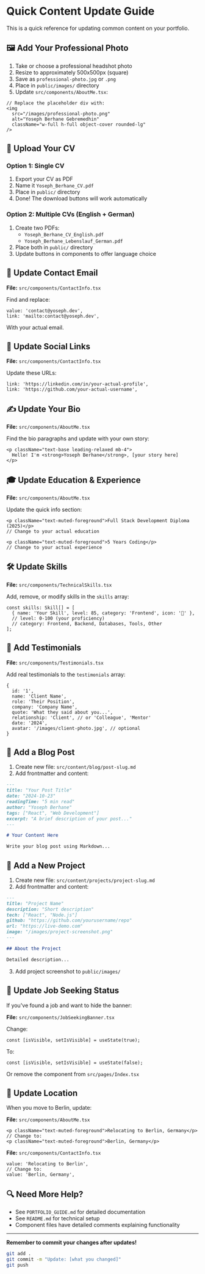 # Quick Content Update Guide

This is a quick reference for updating common content on your portfolio.

## 🖼️ Add Your Professional Photo

1. Take or choose a professional headshot photo
2. Resize to approximately 500x500px (square)
3. Save as `professional-photo.jpg` or `.png`
4. Place in `public/images/` directory
5. Update `src/components/AboutMe.tsx`:

```tsx
// Replace the placeholder div with:
<img
  src="/images/professional-photo.png"
  alt="Yoseph Berhane Gebremedhin"
  className="w-full h-full object-cover rounded-lg"
/>
```

## 📄 Upload Your CV

### Option 1: Single CV

1. Export your CV as PDF
2. Name it `Yoseph_Berhane_CV.pdf`
3. Place in `public/` directory
4. Done! The download buttons will work automatically

### Option 2: Multiple CVs (English + German)

1. Create two PDFs:
   - `Yoseph_Berhane_CV_English.pdf`
   - `Yoseph_Berhane_Lebenslauf_German.pdf`
2. Place both in `public/` directory
3. Update buttons in components to offer language choice

## 📧 Update Contact Email

**File:** `src/components/ContactInfo.tsx`

Find and replace:

```tsx
value: 'contact@yoseph.dev',
link: 'mailto:contact@yoseph.dev',
```

With your actual email.

## 🔗 Update Social Links

**File:** `src/components/ContactInfo.tsx`

Update these URLs:

```tsx
link: 'https://linkedin.com/in/your-actual-profile',
link: 'https://github.com/your-actual-username',
```

## ✍️ Update Your Bio

**File:** `src/components/AboutMe.tsx`

Find the bio paragraphs and update with your own story:

```tsx
<p className="text-base leading-relaxed mb-4">
  Hello! I'm <strong>Yoseph Berhane</strong>, [your story here]
</p>
```

## 🎓 Update Education & Experience

**File:** `src/components/AboutMe.tsx`

Update the quick info section:

```tsx
<p className="text-muted-foreground">Full Stack Development Diploma (2025)</p>
// Change to your actual education

<p className="text-muted-foreground">5 Years Coding</p>
// Change to your actual experience
```

## 🛠️ Update Skills

**File:** `src/components/TechnicalSkills.tsx`

Add, remove, or modify skills in the `skills` array:

```tsx
const skills: Skill[] = [
  { name: 'Your Skill', level: 85, category: 'Frontend', icon: '🎨' },
  // level: 0-100 (your proficiency)
  // category: Frontend, Backend, Databases, Tools, Other
];
```

## 💬 Add Testimonials

**File:** `src/components/Testimonials.tsx`

Add real testimonials to the `testimonials` array:

```tsx
{
  id: '1',
  name: 'Client Name',
  role: 'Their Position',
  company: 'Company Name',
  quote: 'What they said about you...',
  relationship: 'Client', // or 'Colleague', 'Mentor'
  date: '2024',
  avatar: '/images/client-photo.jpg', // optional
}
```

## 📝 Add a Blog Post

1. Create new file: `src/content/blog/post-slug.md`
2. Add frontmatter and content:

```markdown
---
title: "Your Post Title"
date: "2024-10-23"
readingTime: "5 min read"
author: "Yoseph Berhane"
tags: ["React", "Web Development"]
excerpt: "A brief description of your post..."
---

# Your Content Here

Write your blog post using Markdown...
```

## 🚀 Add a New Project

1. Create new file: `src/content/projects/project-slug.md`
2. Add frontmatter and content:

```markdown
---
title: "Project Name"
description: "Short description"
tech: ["React", "Node.js"]
github: "https://github.com/yourusername/repo"
url: "https://live-demo.com"
image: "/images/project-screenshot.png"
---

## About the Project

Detailed description...
```

3. Add project screenshot to `public/images/`

## 🎯 Update Job Seeking Status

If you've found a job and want to hide the banner:

**File:** `src/components/JobSeekingBanner.tsx`

Change:

```tsx
const [isVisible, setIsVisible] = useState(true);
```

To:

```tsx
const [isVisible, setIsVisible] = useState(false);
```

Or remove the component from `src/pages/Index.tsx`

## 📍 Update Location

When you move to Berlin, update:

**File:** `src/components/AboutMe.tsx`

```tsx
<p className="text-muted-foreground">Relocating to Berlin, Germany</p>
// Change to:
<p className="text-muted-foreground">Berlin, Germany</p>
```

**File:** `src/components/ContactInfo.tsx`

```tsx
value: 'Relocating to Berlin',
// Change to:
value: 'Berlin, Germany',
```

## 🔍 Need More Help?

- See `PORTFOLIO_GUIDE.md` for detailed documentation
- See `README.md` for technical setup
- Component files have detailed comments explaining functionality

---

**Remember to commit your changes after updates!**

```bash
git add .
git commit -m "Update: [what you changed]"
git push
```
